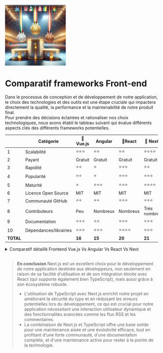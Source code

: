 <img src="../../Assets/Images/podium.png" alt="Podium" width="200">

# Comparatif frameworks Front-end

Dans le processus de conception et de développement de notre application, le choix des technologies et des outils est une étape cruciale qui impactera directement la qualité, la performance et la maintenabilité de notre produit final.  
Pour prendre des décisions éclairées et rationaliser nos choix technologiques, nous avons établi le tableau suivant qui évalue différents aspects clés des différents frameworks potentielles.  


| |Catégorie |🥉 Vue.js |  Angular | 🥈React |🥇 Next.js |
| --- | --- | --- | --- | --- | --- |
| 1 | Scalabilité | ⭐️⭐️⭐️ | ⭐️⭐️ | ⭐️⭐️  | ⭐️⭐️⭐️⭐️ |
| 2 | Payant | Gratuit | Gratuit | Gratuit | Gratuit |
| 3 | Rapidité | ⭐️⭐️ | ⭐️ | ⭐️⭐️⭐️ | ⭐️⭐️ |
| 4 | Popularité |⭐️⭐️ | ⭐️ | ⭐️⭐️⭐️ | ⭐️⭐️⭐️ |
| 5 | Maturité | ⭐️ | ⭐️⭐️⭐️ | ⭐️⭐️⭐️ | ⭐️⭐️⭐️⭐️  |
| 6 | Licence Open Source | MIT | MIT | MIT | MIT |
| 7 | Communauté GitHub | ⭐️⭐️ | ⭐️⭐️| ⭐️⭐️⭐️  | ⭐️⭐️⭐️ |
| 8 | Contributeurs | Peu | Nombreux | Nombreux | Très nombreux |
| 9 | Documentation | ⭐️⭐️⭐️ | ⭐️⭐️ | ⭐️⭐️⭐️ | ⭐️⭐️⭐️ |
| 10 | Dépendances/librairies | ⭐️⭐️⭐️ | ⭐️⭐️⭐️ | ⭐️⭐️⭐️⭐️ | ⭐️⭐️⭐️ |
| <strong>TOTAL</strong> | |<strong>16</strong> | <strong>15</strong> | <strong>20</strong> | <strong>21</strong> |

<details>
<summary>Comparatif détaillé Frontend Vue.js Vs Angular Vs React Vs Next</summary>

### **Scalabilité**

- **Vue.js** : Adaptable à la fois pour les petits et les grands projets grâce à sa simplicité et modularité. L'utilisation de TypeScript ajoute une couche de robustesse en termes de maintenance et évolutivité du code.
- **Angular** : Conçu pour des applications d'entreprise de grande envergure avec une architecture robuste, Angular utilise TypeScript nativement, ce qui renforce sa capacité à gérer des applications complexes.
- **React** : Extrêmement flexible, convient pour des projets variés, des applications simples aux systèmes complexes. L'intégration de TypeScript améliore la gestion de gros projets en apportant une vérification de type statique.
- **Next.js** : Idéal pour les projets de toutes tailles, avec une excellente prise en charge du SSR et du SSG. L'intégration de TypeScript rend le code plus prévisible et sûr, renforçant la scalabilité.

### **Coût**

- **Vue.js**, **Angular**, **React** : Tous open-source et gratuits. Les coûts de développement peuvent varier en fonction de la disponibilité des développeurs et de leur expertise avec chaque framework, y compris leur maîtrise de TypeScript.
- **Next.js** : Également open-source et gratuit. Les coûts principaux sont liés au développement et à l'infrastructure, notamment pour le SSR, mais ces coûts peuvent être optimisés grâce à une bonne planification et l'utilisation de plateformes d'hébergement adaptées. L'utilisation de TypeScript peut augmenter les coûts initiaux mais réduit les erreurs potentielles.

### **Rapidité (Performance)**

- **Vue.js** : Très rapide pour les mises à jour du DOM, idéal pour les applications interactives et dynamiques. TypeScript n'affecte pas directement la performance à l'exécution mais améliore le développement.
- **Angular** : Bonnes performances, surtout avec les améliorations apportées par les versions récentes, mais peut être plus lourd à charger initialement. TypeScript est utilisé nativement, contribuant à optimiser la gestion du code.
- **React** : Excellentes performances, notamment avec les techniques de lazy loading et memoïsation. TypeScript ajoute une surcouche de sécurité type sans impacter les performances.
- **Next.js** : Performances optimisées pour le chargement initial grâce au SSR et au Static Generation, particulièrement efficace pour améliorer l'expérience utilisateur sur des applications web complexes. TypeScript améliore la qualité du code.

### **Popularité**

- **Vue.js** : Extrêmement populaire pour sa facilité d'apprentissage et sa flexibilité. L'adoption de TypeScript est croissante, ce qui pourrait augmenter sa popularité parmi les développeurs qui préfèrent le typage statique.
- **Angular** : Très populaire, en particulier dans les entreprises, pour ses capacités à gérer de grandes applications de manière structurée. L'utilisation native de TypeScript est un atout.
- **React** : La plus populaire des bibliothèques frontend, largement utilisée dans l'industrie pour son approche flexible et composant-basée. TypeScript est de plus en plus adopté dans les projets React.
- **Next.js** : Très populaire pour le développement de nouvelles applications web grâce à ses fonctionnalités avancées de rendu côté serveur et de génération de sites statiques. L'intégration avec TypeScript renforce cette popularité.

### **Maturité et Stabilité**

- **Vue.js** : Stable et mature avec une large base d'utilisateurs et une communauté active. L'adoption de TypeScript peut contribuer à une meilleure stabilité dans les projets de grande envergure.
- **Angular** : Très mature, soutenu par Google, et utilisé dans de nombreux projets d'entreprise de grande envergure. L'utilisation de TypeScript est intrinsèque.
- **React** : Également très mature, soutenu par Facebook, et constitue la base de nombreuses applications modernes. TypeScript est de plus en plus utilisé pour renforcer la fiabilité des applications.
- **Next.js** : Relativement récent comparé aux autres, mais a rapidement gagné en maturité et en stabilité grâce au soutien de Vercel et de la communauté. L'utilisation de TypeScript ajoute une couche supplémentaire de fiabilité.

### **Best Practices**

- **Vue.js** : Encourage une approche structurée mais flexible, facilitant la maintenance et l'évolutivité des applications. Promeut une séparation claire des préoccupations entre la logique et la présentation.
- **Angular** : Offre un cadre rigoureux avec des pratiques fortement prescrites, telles que l'injection de dépendances et la modularité, ce qui aide à construire des applications robustes et maintenables.
- **React** : Prône une approche composant-basée qui favorise la réutilisation et la testabilité du code. La gestion de l'état et des effets secondaires est bien définie avec des hooks.
- **Next.js** : Intègre les meilleures pratiques de React et ajoute des fonctionnalités spécifiques pour le SSR et le SSG, optimisant les performances et l'expérience utilisateur.

### **Équipe Core**

- **Vue.js** : Développé et maintenu par une équipe internationale de contributeurs bénévoles, avec Evan You en tant que figure de proue.
- **Angular** : Développé par Google avec une équipe dédiée qui assure un développement continu et le support de l'écosystème.
- **React** : Maintenu par Facebook avec l'aide d'une large communauté de développeurs. L'équipe core est reconnue pour son innovation continue.
- **Next.js** : Développé par Vercel avec une équipe qui se concentre sur la simplification du développement web et l'amélioration des performances des applications web.

### **GitHub Stars** (au 24 Juin 2024)

- **Vue.js** : Environ 207k étoiles, indiquant une large adoption et une communauté active.
- **Angular** : Environ 95k étoiles, reflétant sa position solide dans les environnements d'entreprise.
- **React** : Plus de 225k étoiles, témoignant de son immense popularité et de son influence dans le développement web moderne.
- **Next.js** : Environ 122k étoiles, montrant une croissance rapide et un intérêt croissant pour les fonctionnalités de rendu côté serveur et de génération statique.

### **Dernier commit**

- **Vue.js**, **Angular**, **React**, **Next.js** : Tous ces projets bénéficient de mises à jour régulières qui reflètent un engagement continu envers l'innovation et la sécurité.

### **Stackoverflow**

- **Vue.js**, **Angular**, **React**, **Next.js** : Chacun dispose d'une forte présence sur Stack Overflow, avec des milliers de questions et réponses qui couvrent des problèmes fréquents et des scénarios d'utilisation variés.

### **Documentation et Support**

- **Vue.js** : La documentation est réputée pour sa clarté et sa facilité d'accès, avec des guides interactifs et des exemples concrets.
- **Angular** : Documentation très détaillée et structurée, accompagnée de nombreux tutoriels et cours en ligne.
- **React** : Dispose d'une documentation complète et bien organisée, avec une large gamme de ressources communautaires.
- **Next.js** : Documentation très complète, avec un accent particulier sur les exemples de code et les meilleures pratiques pour le SSR et le SSG.

### **Librairies/Dépendances**

- **Vue.js** : Très flexible, permettant l'intégration facile avec diverses bibliothèques grâce à son système de plugins.
- **Angular** : Bien intégré dans son propre écosystème, mais peut présenter des défis lors de l'utilisation avec des bibliothèques qui ne sont pas spécifiquement conçues pour Angular.
- **React** : Extrêmement adaptable avec d'autres bibliothèques, grâce à sa nature composant-basée et son écosystème ouvert.
- **Next.js** : Excellente intégration avec l'écosystème React et les autres bibliothèques JavaScript, optimisant ainsi le développement de solutions complètes. Il inclut des fonctionnalités supplémentaires comme la création simplifiée de routes API et un rendu SSR
</details>
<br>

> **En conclusion** Next.js est un excellent choix pour le développement de notre application destinée aux développeurs, non seulement en raison de sa facilité d'utilisation et de son intégration étroite avec React (qui supporte également bien TypeScript), mais aussi grâce à son écosystème robuste.
>
> >
>
> - L'utilisation de TypeScript avec Next.js enrichit notre projet en améliorant la sécurité du type et en réduisant les erreurs potentielles lors du développement, ce qui est crucial pour notre application nécessitant une interaction utilisateur dynamique et des fonctionnalités avancées comme les flux RSS et les commentaires.
> - La combinaison de Next.js et TypeScript offre une base solide pour une maintenance aisée et une évolutivité efficace, tout en profitant d'une forte communauté, d'une documentation complète, et d'une maintenance active pour rester à la pointe de la technologie.
